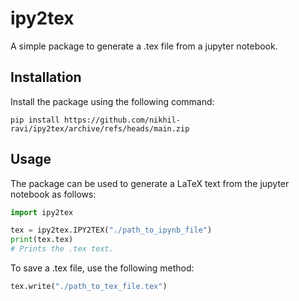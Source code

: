 # ipy2tex

A simple package to generate a .tex file from a jupyter notebook.

## Installation
Install the package using the following command:
```
pip install https://github.com/nikhil-ravi/ipy2tex/archive/refs/heads/main.zip
```

## Usage
The package can be used to generate a LaTeX text from the jupyter notebook as follows:
```python
import ipy2tex

tex = ipy2tex.IPY2TEX("./path_to_ipynb_file")
print(tex.tex)
# Prints the .tex text.
```

To save a .tex file, use the following method:
```python
tex.write("./path_to_tex_file.tex")
```

